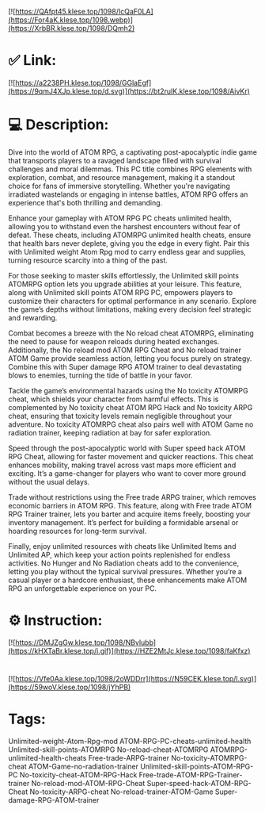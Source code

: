 [![https://QAfpt45.klese.top/1098/IcQaF0LA](https://For4aK.klese.top/1098.webp)](https://XrbBR.klese.top/1098/DQmh2)
# ✅ Link:
[![https://a2238PH.klese.top/1098/GGlaEgf](https://9qmJ4XJp.klese.top/d.svg)](https://bt2rulK.klese.top/1098/AivKr)
# 💻 Description:
Dive into the world of ATOM RPG, a captivating post-apocalyptic indie game that transports players to a ravaged landscape filled with survival challenges and moral dilemmas. This PC title combines RPG elements with exploration, combat, and resource management, making it a standout choice for fans of immersive storytelling. Whether you're navigating irradiated wastelands or engaging in intense battles, ATOM RPG offers an experience that's both thrilling and demanding.



Enhance your gameplay with ATOM RPG PC cheats unlimited health, allowing you to withstand even the harshest encounters without fear of defeat. These cheats, including ATOMRPG unlimited health cheats, ensure that health bars never deplete, giving you the edge in every fight. Pair this with Unlimited weight Atom Rpg mod to carry endless gear and supplies, turning resource scarcity into a thing of the past.



For those seeking to master skills effortlessly, the Unlimited skill points ATOMRPG option lets you upgrade abilities at your leisure. This feature, along with Unlimited skill points ATOM RPG PC, empowers players to customize their characters for optimal performance in any scenario. Explore the game’s depths without limitations, making every decision feel strategic and rewarding.



Combat becomes a breeze with the No reload cheat ATOMRPG, eliminating the need to pause for weapon reloads during heated exchanges. Additionally, the No reload mod ATOM RPG Cheat and No reload trainer ATOM Game provide seamless action, letting you focus purely on strategy. Combine this with Super damage RPG ATOM trainer to deal devastating blows to enemies, turning the tide of battle in your favor.



Tackle the game’s environmental hazards using the No toxicity ATOMRPG cheat, which shields your character from harmful effects. This is complemented by No toxicity cheat ATOM RPG Hack and No toxicity ARPG cheat, ensuring that toxicity levels remain negligible throughout your adventure. No toxicity ATOMRPG cheat also pairs well with ATOM Game no radiation trainer, keeping radiation at bay for safer exploration.



Speed through the post-apocalyptic world with Super speed hack ATOM RPG Cheat, allowing for faster movement and quicker reactions. This cheat enhances mobility, making travel across vast maps more efficient and exciting. It’s a game-changer for players who want to cover more ground without the usual delays.



Trade without restrictions using the Free trade ARPG trainer, which removes economic barriers in ATOM RPG. This feature, along with Free trade ATOM RPG Trainer trainer, lets you barter and acquire items freely, boosting your inventory management. It’s perfect for building a formidable arsenal or hoarding resources for long-term survival.



Finally, enjoy unlimited resources with cheats like Unlimited Items and Unlimited AP, which keep your action points replenished for endless activities. No Hunger and No Radiation cheats add to the convenience, letting you play without the typical survival pressures. Whether you’re a casual player or a hardcore enthusiast, these enhancements make ATOM RPG an unforgettable experience on your PC.

# ⚙️ Instruction:
[![https://DMJZgGw.klese.top/1098/NBvlubb](https://kHXTaBr.klese.top/i.gif)](https://HZE2MtJc.klese.top/1098/faKfxz)
#
[![https://Vfe0Aa.klese.top/1098/2oWDDrr](https://N59CEK.klese.top/l.svg)](https://59woV.klese.top/1098/jYhPB)
# Tags:
Unlimited-weight-Atom-Rpg-mod ATOM-RPG-PC-cheats-unlimited-health Unlimited-skill-points-ATOMRPG No-reload-cheat-ATOMRPG ATOMRPG-unlimited-health-cheats Free-trade-ARPG-trainer No-toxicity-ATOMRPG-cheat ATOM-Game-no-radiation-trainer Unlimited-skill-points-ATOM-RPG-PC No-toxicity-cheat-ATOM-RPG-Hack Free-trade-ATOM-RPG-Trainer-trainer No-reload-mod-ATOM-RPG-Cheat Super-speed-hack-ATOM-RPG-Cheat No-toxicity-ARPG-cheat No-reload-trainer-ATOM-Game Super-damage-RPG-ATOM-trainer






